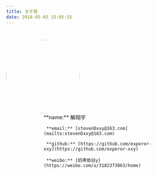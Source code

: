 ```yaml
---
title: 关于我
date: 2018-05-03 15:05:15
---
```

 <img src="http://leqikeji.cn/myImgs/title.jpg" width = "200" height = "200" style="border-radius: 50%;margin-top:25px"/>
<div style="width:300px;margin:0 auto">
     **name:** 解翔宇

     **email:** [stevenDxxy@163.com](mailto:stevenDxxy@163.com)

     **github:** [https://github.com/experor-xxy](https://github.com/experor-xxy)

     **weibo:** [奶茶依旧y](https://weibo.com/u/3182373863/home)
</div>
